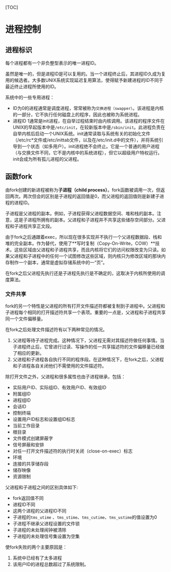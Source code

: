 [TOC]

# 进程控制

## 进程标识

每个进程都有一个非负整型表示的唯一进程ID。

虽然是唯一的，但是进程ID是可以复用的。当一个进程终止后，其进程ID久成为复用的候选者。大多数UNIX系统实现延迟复用算法，使得赋予新建进程的ID不同于最近终止进程所使用的ID。

系统中的一些专用进程：
- ID为0的进程通常是调度进程，常常被称为`交换进程（swapper）`。该进程是内核的一部分，它不执行任何磁盘上的程序，因此也被称为系统进程。
- 进程ID 1通常是init进程，在自举过程结束时由内核调用。该进程的程序文件在UNIX的早起版本中是`/etc/init`，在较新版本中是`/sbin/init`。此进程负责在自举内核后启动一个UNIX系统。init通常读取与系统有关的初始化文件（/etc/rc*文件或/etc/inittab文件，以及在/etc/init.d中的文件），并将系统引导到一个状态（如多用户）。init进程绝不会终止。它是一个普通的用户进程（与交换文件不同，它不是内核中的系统进程），但它以超级用户特权运行。init会成为所有孤儿进程的父进程。

## 函数fork

由fork创建的新进程被称为**子进程（child process）**。fork函数被调用一次，但返回两次。两次但会的区别是子进程的返回值是0，而父进程的返回值则是新建子进程的进程ID。

子进程是父进程的副本。例如，子进程获得父进程数据空间、堆和栈的副本。注意，这是子进程所拥有的副本。父进程和子进程并不共享这些储存空间部分。父进程和子进程共享正文段。

由于fork之后通跟着exec，所以现在很多实现并不执行一个父进程数据段、栈和堆的完全副本。作为替代，使用了**写时复制（Copy-On-Write，COW）**技术。这些区域由父进程和子进程共享，而且内核将它们的访问权限改变为只读。如果父进程和子进程中的任何一个试图修改这些区域，则内核只为修改区域的那块内存制作一个副本，通常是虚拟存储系统中的一“页”。

在fork之后父进程先执行还是子进程先执行是不确定的，这取决于内核所使用的调度算法。

### 文件共享

fork的另一个特性是父进程的所有打开文件描述符都被复制到子进程中。父进程和子进程每个相同的打开描述符共享一个表项。重要的一点是，父进程和子进程共享同一个文件偏移量。

在fork之后处理文件描述符有以下两种常见的情况。

1. 父进程等待子进程完成。这种情况下，父进程无需对其描述符做任何事情。当子进程终止后，它曾进行过读、写操作的任一共享描述符的文件偏移量已经做了相应的更新。
2. 父进程和子进程各自执行不同的程序段。在这种情况下，在fork之后，父进程和子进程各自关闭他们不需使用的文件描述符。

除打开文件之外，父进程和很多属性也由子进程继承，包括：

- 实际用户ID、实际组ID、有效用户ID、有效组ID
- 附属组ID
- 进程组ID
- 会话ID
- 控制终端
- 设置用户ID标志和设置组ID标志
- 当前工作目录
- 根目录
- 文件模式创建屏蔽字
- 信号屏蔽和安排
- 对任一打开文件描述符的执行时关闭（close-on-exec）标志
- 环境
- 连接的共享储存段
- 储存映像
- 资源限制

父进程和子进程之间的区别具体如下:

- fork返回值不同
- 进程ID不同
- 这两个进程的父进程ID不同
- 子进程的`tms_utime` 、`tms_stime`、`tms_cutime`、`tms_ustime`的值设置为0
- 子进程不继承父进程设置的文件锁
- 子进程的未处理闹钟被清除
- 子进程的未处理信号集设置为空集

使fork失败的两个主要原因是：

1. 系统中已经有了太多进程
2. 该用户ID的进程总数超过了系统限制。


